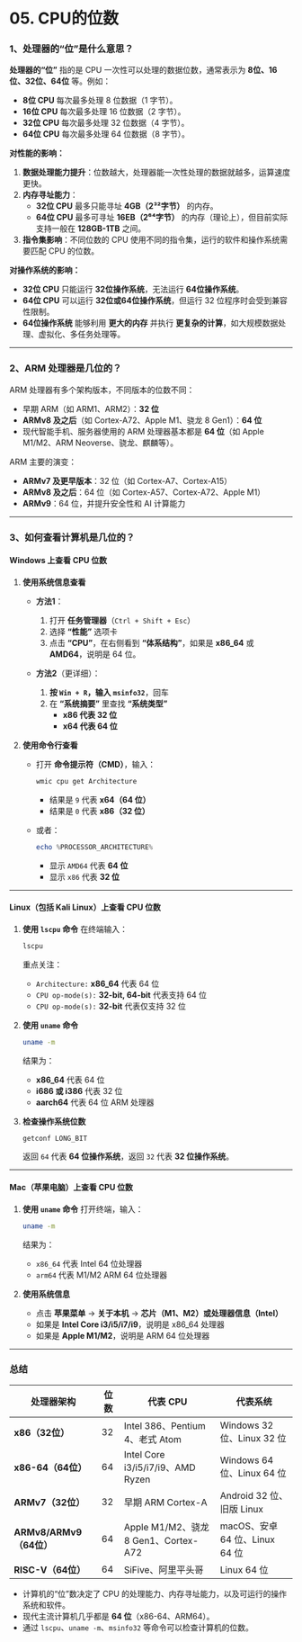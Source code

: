 # 05. CPU的位数
### 1、处理器的“位”是什么意思？  
**处理器的“位”** 指的是 CPU 一次性可以处理的数据位数，通常表示为 **8位、16位、32位、64位** 等。例如：  
- **8位 CPU** 每次最多处理 8 位数据（1 字节）。  
- **16位 CPU** 每次最多处理 16 位数据（2 字节）。  
- **32位 CPU** 每次最多处理 32 位数据（4 字节）。  
- **64位 CPU** 每次最多处理 64 位数据（8 字节）。  

**对性能的影响：**  
1. **数据处理能力提升**：位数越大，处理器能一次性处理的数据就越多，运算速度更快。  
2. **内存寻址能力**：  
   - **32位 CPU** 最多只能寻址 **4GB（2³²字节）** 的内存。  
   - **64位 CPU** 最多可寻址 **16EB（2⁶⁴字节）** 的内存（理论上），但目前实际支持一般在 **128GB-1TB** 之间。  
3. **指令集影响**：不同位数的 CPU 使用不同的指令集，运行的软件和操作系统需要匹配 CPU 的位数。  

**对操作系统的影响：**  
- **32位 CPU** 只能运行 **32位操作系统**，无法运行 **64位操作系统**。  
- **64位 CPU** 可以运行 **32位或64位操作系统**，但运行 32 位程序时会受到兼容性限制。  
- **64位操作系统** 能够利用 **更大的内存** 并执行 **更复杂的计算**，如大规模数据处理、虚拟化、多任务处理等。  

---

### 2、ARM 处理器是几位的？  
ARM 处理器有多个架构版本，不同版本的位数不同：  
- 早期 ARM（如 ARM1、ARM2）：**32 位**  
- **ARMv8 及之后**（如 Cortex-A72、Apple M1、骁龙 8 Gen1）：**64 位**  
- 现代智能手机、服务器使用的 ARM 处理器基本都是 **64 位**（如 Apple M1/M2、ARM Neoverse、骁龙、麒麟等）。  

ARM 主要的演变：  
- **ARMv7 及更早版本**：32 位（如 Cortex-A7、Cortex-A15）  
- **ARMv8 及之后**：64 位（如 Cortex-A57、Cortex-A72、Apple M1）  
- **ARMv9**：64 位，并提升安全性和 AI 计算能力  

---

### 3、如何查看计算机是几位的？  
#### **Windows 上查看 CPU 位数**
1. **使用系统信息查看**
   - **方法1**：  
     1. 打开 **任务管理器**（`Ctrl + Shift + Esc`）  
     2. 选择 **“性能”** 选项卡  
     3. 点击 **“CPU”**，在右侧看到 **“体系结构”**，如果是 **x86_64** 或 **AMD64**，说明是 64 位。  

   - **方法2**（更详细）：  
     1. **按 `Win + R`，输入 `msinfo32`**，回车  
     2. 在 **“系统摘要”** 里查找 **“系统类型”**  
        - **x86 代表 32 位**  
        - **x64 代表 64 位**  

2. **使用命令行查看**
   - 打开 **命令提示符（CMD）**，输入：
     ```powershell
     wmic cpu get Architecture
     ```
     - 结果是 `9` 代表 **x64（64 位）**
     - 结果是 `0` 代表 **x86（32 位）**

   - 或者：
     ```powershell
     echo %PROCESSOR_ARCHITECTURE%
     ```
     - 显示 `AMD64` 代表 **64 位**
     - 显示 `x86` 代表 **32 位**

---

#### **Linux（包括 Kali Linux）上查看 CPU 位数**
1. **使用 `lscpu` 命令**
   在终端输入：
   ```bash
   lscpu
   ```
   重点关注：
   - `Architecture:` **x86_64** 代表 64 位  
   - `CPU op-mode(s):` **32-bit, 64-bit** 代表支持 64 位  
   - `CPU op-mode(s):` **32-bit** 代表仅支持 32 位  

2. **使用 `uname` 命令**
   ```bash
   uname -m
   ```
   结果为：
   - **x86_64** 代表 64 位  
   - **i686 或 i386** 代表 32 位  
   - **aarch64** 代表 64 位 ARM 处理器  

3. **检查操作系统位数**
   ```bash
   getconf LONG_BIT
   ```
   返回 `64` 代表 **64 位操作系统**，返回 `32` 代表 **32 位操作系统**。

---

#### **Mac（苹果电脑）上查看 CPU 位数**
1. **使用 `uname` 命令**
   打开终端，输入：
   ```bash
   uname -m
   ```
   结果为：
   - `x86_64` 代表 Intel 64 位处理器  
   - `arm64` 代表 M1/M2 ARM 64 位处理器  

2. **使用系统信息**
   - 点击 **苹果菜单** → **关于本机** → **芯片（M1、M2）或处理器信息（Intel）**
   - 如果是 **Intel Core i3/i5/i7/i9**，说明是 x86_64 处理器  
   - 如果是 **Apple M1/M2**，说明是 ARM 64 位处理器  

---

### **总结**
| 处理器架构 | 位数 | 代表 CPU | 代表系统 |
|------------|------|----------|----------|
| **x86（32位）** | 32 | Intel 386、Pentium 4、老式 Atom | Windows 32 位、Linux 32 位 |
| **x86-64（64位）** | 64 | Intel Core i3/i5/i7/i9、AMD Ryzen | Windows 64 位、Linux 64 位 |
| **ARMv7（32位）** | 32 | 早期 ARM Cortex-A | Android 32 位、旧版 Linux |
| **ARMv8/ARMv9（64位）** | 64 | Apple M1/M2、骁龙 8 Gen1、Cortex-A72 | macOS、安卓 64 位、Linux 64 位 |
| **RISC-V（64位）** | 64 | SiFive、阿里平头哥 | Linux 64 位 |

- 计算机的“位”数决定了 CPU 的处理能力、内存寻址能力，以及可运行的操作系统和软件。  
- 现代主流计算机几乎都是 **64 位**（x86-64、ARM64）。  
- 通过 `lscpu`、`uname -m`、`msinfo32` 等命令可以检查计算机的位数。